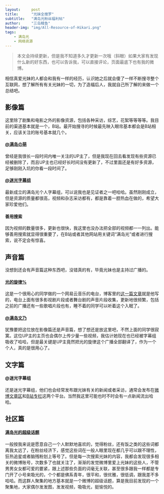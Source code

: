 ```yaml
---
layout:     post
title:      "光妹全搜罗"
subtitle:   "满岛光粉丝福利帖"
author:     "三岛鳗鱼"
header-img: "img/All-Resource-of-Hikari.png"
tags:
    - 满岛光
    - 网络资源
---
```


>本文会持续更新，但是我不知道多久才更新一次哦（斜眼）如果大家有发现什么新的好东西，也可以告诉我，可以直接评论，页面最底下也有我的微博。

相信真爱光妹的人都会和我有一样的经历，认识她之后就会傻了一样不断搜寻整个互联网，想了解所有有关光妹的一切，为了造福后人，我就自己所了解的来做一个总结吧。

## 影像篇

这里除了剧集和电影之外的影像资源，包括各种采访，综艺，花絮等等等等。我目前的渠道基本就是一个，B站。最开始搜寻的时候最先映入眼帘基本都会是B站相关，应该关注的账号基本就几个。

#### [@满岛の萌](https://space.bilibili.com/447064/#/)

曾经是我很长一段时间内唯一关注的UP主了，但是我现在回去看发现有些资源已经被删除了，而且UP主也已经好长时间没有更新了，不过里面还是有好多资源，足够刚刚入坑的你看一段时间了。

#### [@迷光字幕组](https://space.bilibili.com/3027349/#/)

最新成立的满岛光个人字幕组，可以说我也是见证者之一吧哈哈。虽然刚刚成立，但是资源的质量都很高，视频和杂志采访都有，都是靠着一腔热血在做的，希望大家珍爱他们。

#### 善用搜索

因为视频的数量很多，更新也很快，我这里也没办法把全部的视频都一一列出。能够善用搜索就显得很重要了，在B站或者其他网站用关键词“满岛光”或者进行搜索，说不定会有惊喜。

## 声音篇

没想到还会有声音篇这种东西吧，没错真的有，毕竟光妹也是主持过广播的。

#### [光的旋律%](http://music.163.com/#/radio/349949732?userid=44231045)

这是一个很用心的同学做的一个网易云音乐的电台，博客里的[这一篇文章](http://hikari.news/2018/01/29/Mitsushima-Hikari-Girl-Like-A-Fairy/)就是他写的，电台上面有很多影视剧片段或者舞台剧的声音片段收集，更新地很频繁，包括之前的广播还有一些歌唱片段也有，睡不着的同学可以听着这个入眠了。

#### [@满岛文乃 ](https://space.bilibili.com/5160574/#/)

犹豫要把这位放在影像篇还是声音篇，想了想还是放这里吧，不然上面的同学很寂寞。这位UP主的主页也会偶尔上传少量一些视频，我估计她现在也已经被字幕组吸收了哈哈，但是最关键是UP主竟然把光的旋律这个广播全部翻译了，作为一个个人，真的是很用心了。

## 文字篇

#### @迷光字幕组

还是迷光字幕组，他们也会经常发布跟光妹有关的新闻或者采访，通常会发布在[微博文章区](https://weibo.com/p/1005056286361419/wenzhang)和[B站专栏](https://space.bilibili.com/3027349/#/article)这两个平台。当然我这里可能也时不时会有一点新闻流出哈哈。

## 社区篇

#### [满岛光的超级话题]( https://weibo.com/p/1008084989d223732bf6f02f75ea30efad58a9/super_index)

一般按我来说是愿意自己一个人默默地喜欢的，觉得粉丝，还有饭之类的这些词都离我太远了，在粉丝经济下，感觉这些词在一般人眼里现在都几乎可以跟不理性，狂热追星或者脑残粉划上等号了。但是每一次搜索光妹的内容，我都会发现很多相关的微博账号，次数多了也就关注了，渐渐的发觉微博里爱上光妹的这些人，不管男男女女都可爱的要紧，跟上述那些负面的词毫无关联，甚至很多跟我一样都是专门开了小号来吸光的，个个都是佛系青年，很平和，很优雅，很低调，跟我差不多哈哈。而这群人聚集的地方基本就是一个微博的超级话题，算是我目前发现的一个聚集地，大家偶尔发发图，发发视频，吸吸光，挺愉悦的。